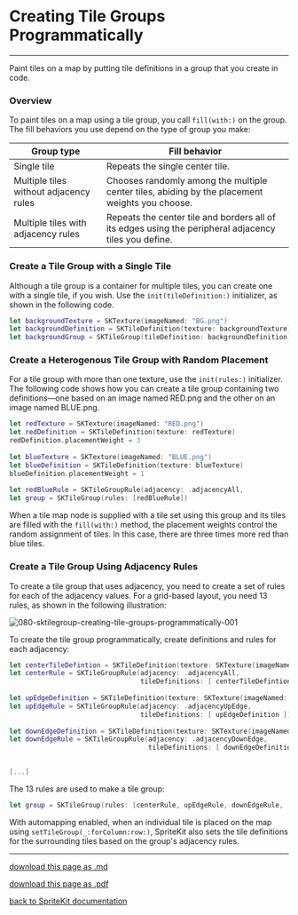 # Creating Tile Groups Programmatically

------------------------

Paint tiles on a map by putting tile definitions in a group that you create in code.

### Overview

To paint tiles on a map using a tile group, you call `fill(with:)` on the group. The fill behaviors you use depend on the type of group you make:

|Group type|Fill behavior|
|----------|-------------|
|Single tile|Repeats the single center tile.|
|Multiple tiles without adjacency rules|Chooses randomly among the multiple center tiles, abiding by the placement weights you choose.|
|Multiple tiles with adjacency rules|Repeats the center tile and borders all of its edges using the peripheral adjacency tiles you define.|

### Create a Tile Group with a Single Tile

Although a tile group is a container for multiple tiles, you can create one with a single tile, if you wish. Use the `init(tileDefinition:)` initializer, as shown in the following code.

```swift
let backgroundTexture = SKTexture(imageNamed: "BG.png")
let backgroundDefinition = SKTileDefinition(texture: backgroundTexture)
let backgroundGroup = SKTileGroup(tileDefinition: backgroundDefinition)
```

### Create a Heterogenous Tile Group with Random Placement

For a tile group with more than one texture, use the `init(rules:)` initializer. The following code shows how you can create a tile group containing two definitions—one based on an image named RED.png and the other on an image named BLUE.png.

```swift
let redTexture = SKTexture(imageNamed: "RED.png")
let redDefinition = SKTileDefinition(texture: redTexture)
redDefinition.placementWeight = 3
 
let blueTexture = SKTexture(imageNamed: "BLUE.png")
let blueDefinition = SKTileDefinition(texture: blueTexture)
blueDefinition.placementWeight = 1
 
let redBlueRule = SKTileGroupRule(adjacency: .adjacencyAll,                                                                    tileDefinitions: [redDefinition, blueDefinition])
let group = SKTileGroup(rules: [redBlueRule])
```

When a tile map node is supplied with a tile set using this group and its tiles are filled with the `fill(with:)` method, the placement weights control the random assignment of tiles. In this case, there are three times more red than blue tiles.

### Create a Tile Group Using Adjacency Rules

To create a tile group that uses adjacency, you need to create a set of rules for each of the adjacency values. For a grid-based layout, you need 13 rules, as shown in the following illustration:

![080-sktilegroup-creating-tile-groups-programmatically-001](/images/080-sktilegroup-creating-tile-groups-programmatically-001.png)

To create the tile group programmatically, create definitions and rules for each adjacency:

```swift
let centerTileDefintion = SKTileDefinition(texture: SKTexture(imageNamed: "CENTER.png"))
let centerRule = SKTileGroupRule(adjacency: .adjacencyAll,
                                 tileDefinitions: [ centerTileDefintion ])
 
let upEdgeDefinition = SKTileDefinition(texture: SKTexture(imageNamed: "N.png"))
let upEdgeRule = SKTileGroupRule(adjacency: .adjacencyUpEdge,
                                 tileDefinitions: [ upEdgeDefinition ])
 
let downEdgeDefinition = SKTileDefinition(texture: SKTexture(imageNamed: "S.png"))
let downEdgeRule = SKTileGroupRule(adjacency: .adjacencyDownEdge,
                                   tileDefinitions: [ downEdgeDefinition ])
 

[...]
```

The 13 rules are used to make a tile group:

```swift
let group = SKTileGroup(rules: [centerRule, upEdgeRule, downEdgeRule, ...]
```

With automapping enabled, when an individual tile is placed on the map using `setTileGroup(_:forColumn:row:)`, SpriteKit also sets the tile definitions for the surrounding tiles based on the group's adjacency rules.

--------------------------

[download this page as .md](https://raw.githubusercontent.com/retrokid/retrokid.github.io/master/tech_notes/spritekit_documentation/080-sktilegroup-creating-tile-groups-programmatically.md)

[download this page as .pdf](https://github.com/retrokid/retrokid.github.io/raw/master/tech_notes/spritekit_documentation/080-sktilegroup-creating-tile-groups-programmatically.pdf)

[back to SpriteKit documentation](./spritekit-documentation)
